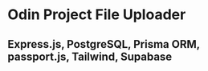﻿# Odin Project File Uploader

## Express.js, PostgreSQL, Prisma ORM, passport.js, Tailwind, Supabase
